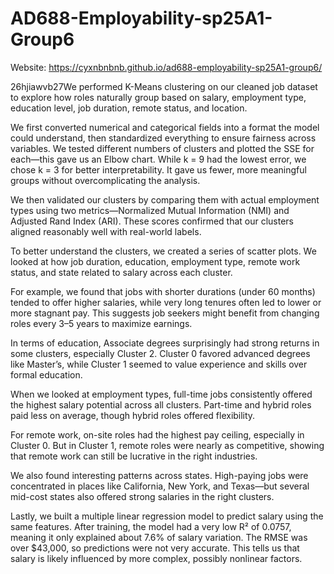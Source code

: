 # AD688-Employability-sp25A1-Group6
Website: https://cyxnbnbnb.github.io/ad688-employability-sp25A1-group6/

26hjiawvb27We performed K-Means clustering on our cleaned job dataset to explore how roles naturally group based on salary, employment type, education level, job duration, remote status, and location.

We first converted numerical and categorical fields into a format the model could understand, then standardized everything to ensure fairness across variables. We tested different numbers of clusters and plotted the SSE for each—this gave us an Elbow chart. While k = 9 had the lowest error, we chose k = 3 for better interpretability. It gave us fewer, more meaningful groups without overcomplicating the analysis.

We then validated our clusters by comparing them with actual employment types using two metrics—Normalized Mutual Information (NMI) and Adjusted Rand Index (ARI). These scores confirmed that our clusters aligned reasonably well with real-world labels.

To better understand the clusters, we created a series of scatter plots. We looked at how job duration, education, employment type, remote work status, and state related to salary across each cluster.

For example, we found that jobs with shorter durations (under 60 months) tended to offer higher salaries, while very long tenures often led to lower or more stagnant pay. This suggests job seekers might benefit from changing roles every 3–5 years to maximize earnings.

In terms of education, Associate degrees surprisingly had strong returns in some clusters, especially Cluster 2. Cluster 0 favored advanced degrees like Master’s, while Cluster 1 seemed to value experience and skills over formal education.

When we looked at employment types, full-time jobs consistently offered the highest salary potential across all clusters. Part-time and hybrid roles paid less on average, though hybrid roles offered flexibility.

For remote work, on-site roles had the highest pay ceiling, especially in Cluster 0. But in Cluster 1, remote roles were nearly as competitive, showing that remote work can still be lucrative in the right industries.

We also found interesting patterns across states. High-paying jobs were concentrated in places like California, New York, and Texas—but several mid-cost states also offered strong salaries in the right clusters.

Lastly, we built a multiple linear regression model to predict salary using the same features. After training, the model had a very low R² of 0.0757, meaning it only explained about 7.6% of salary variation. The RMSE was over $43,000, so predictions were not very accurate. This tells us that salary is likely influenced by more complex, possibly nonlinear factors.


